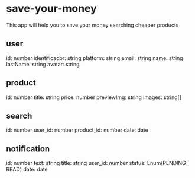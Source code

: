 # save-your-money

This app will help you to save your money searching cheaper products

## user

id: number
identificador: string
platform: string
email: string
name: string
lastName: string
avatar: string

## product

id: number
title: string
price: number
previewImg: string
images: string[]

## search

id: number
user_id: number
product_id: number
date: date

## notification

id: number
text: string
title: string
user_id: number
status: Enum(PENDING | READ)
date: date
